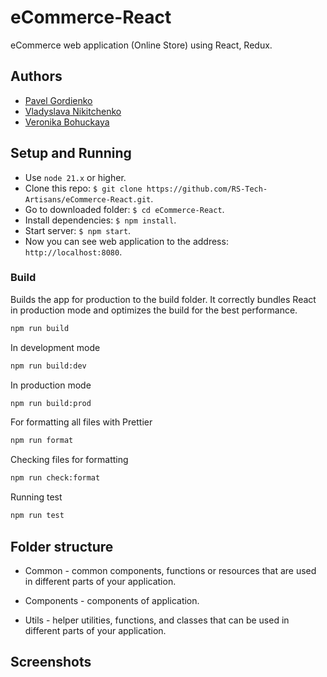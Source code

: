 # eCommerce-React

eCommerce web application (Online Store) using React, Redux.

## Authors
- [Pavel Gordienko](https://github.com/guz86)
- [Vladyslava Nikitchenko](https://github.com/vlaru)
- [Veronika Bohuckaya](https://github.com/ranika23)

## Setup and Running

- Use `node 21.x` or higher.
- Clone this repo: `$ git clone https://github.com/RS-Tech-Artisans/eCommerce-React.git`.
- Go to downloaded folder: `$ cd eCommerce-React`.
- Install dependencies: `$ npm install`.
- Start server: `$ npm start`.
- Now you can see web application to the address: `http://localhost:8080`.

### Build

Builds the app for production to the build folder. It correctly bundles React in production mode and optimizes the build for the best performance.

```bash
npm run build
```

In development mode

```bash
npm run build:dev
```

In production mode
```bash
npm run build:prod
```

For formatting all files with Prettier
```bash
npm run format
```

Checking files for formatting
```bash
npm run check:format
```

Running test
```bash
npm run test
```

## Folder structure

- Common - common components, functions or resources that are used in different parts of your application.

- Components - components of application.

- Utils - helper utilities, functions, and classes that can be used in different parts of your application.


## Screenshots 
 
